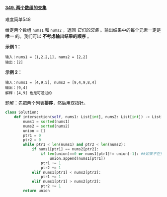 #### [349. 两个数组的交集](https://leetcode.cn/problems/intersection-of-two-arrays/)

难度简单548

给定两个数组 `nums1` 和 `nums2` ，返回 *它们的交集* 。输出结果中的每个元素一定是 **唯一** 的。我们可以 **不考虑输出结果的顺序** 。

**示例 1：**

```
输入：nums1 = [1,2,2,1], nums2 = [2,2]
输出：[2]
```

**示例 2：**

```
输入：nums1 = [4,9,5], nums2 = [9,4,9,8,4]
输出：[9,4]
解释：[4,9] 也是可通过的
```

题解：先把两个列表**排序**，然后用双指针。

```python
class Solution:
    def intersection(self, nums1: List[int], nums2: List[int]) -> List[int]:
        nums1 = sorted(nums1)
        nums2 = sorted(nums2)
        union = []
        ptr1 = 0
        ptr2 = 0
        while ptr1 < len(nums1) and ptr2 < len(nums2):
            if nums1[ptr1] == nums2[ptr2]:
                if len(union)==0 or nums1[ptr1]!= union[-1]: ##如果不在交集中，需要append
                    union.append(nums1[ptr1])
                ptr1 += 1
                ptr2 += 1
            elif nums1[ptr1] < nums2[ptr2]:
                ptr1 += 1
            elif nums1[ptr1] > nums2[ptr2]:
                ptr2 += 1
        return union
```

